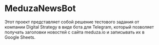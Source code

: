 # MeduzaNewsBot
Этот проект представляет собой решение тестового задания от компании Digital Strategy в виде бота для Telegram, который позволяет получать заголовки новостей с сайта meduza.io и записывать их в Google Sheets.

